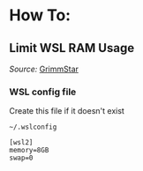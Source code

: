 # How To:
## Limit WSL RAM Usage
*Source:* [GrimmStar](https://github.com/Grimmstar/.dotfiles)

### WSL config file
Create this file if it doesn't exist

`~/.wslconfig`

```shell
[wsl2]
memory=8GB
swap=0
```
